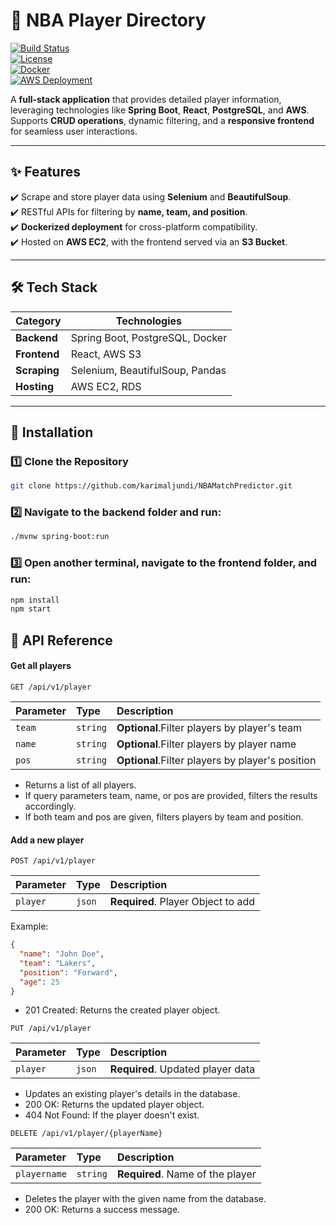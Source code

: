 # 🏀 **NBA Player Directory**  
[![Build Status](https://img.shields.io/badge/build-passing-brightgreen)](https://github.com/karimaljundi/NBAMatchPredictor/actions)  
[![License](https://img.shields.io/badge/license-MIT-blue)](LICENSE)  
[![Docker](https://img.shields.io/badge/docker-ready-blue)](https://hub.docker.com)  
[![AWS Deployment](https://img.shields.io/badge/AWS-Deployed-orange)](http://your-s3-bucket-link)

A **full-stack application** that provides detailed player information, leveraging technologies like **Spring Boot**, **React**, **PostgreSQL**, and **AWS**. Supports **CRUD operations**, dynamic filtering, and a **responsive frontend** for seamless user interactions.  

---

## ✨ **Features**  

✔️ Scrape and store player data using **Selenium** and **BeautifulSoup**.  
✔️ RESTful APIs for filtering by **name, team, and position**.  
✔️ **Dockerized deployment** for cross-platform compatibility.  
✔️ Hosted on **AWS EC2**, with the frontend served via an **S3 Bucket**.  

---

## 🛠️ **Tech Stack**  

| **Category**      | **Technologies**                           |
|--------------------|-------------------------------------------|
| **Backend**        | Spring Boot, PostgreSQL, Docker           |
| **Frontend**       | React, AWS S3                            |
| **Scraping**       | Selenium, BeautifulSoup, Pandas           |
| **Hosting**        | AWS EC2, RDS                             |

---

## 🚀 **Installation**  

### 1️⃣ Clone the Repository  
```bash
git clone https://github.com/karimaljundi/NBAMatchPredictor.git
```
### 2️⃣ Navigate to the backend folder and run:

```bash
./mvnw spring-boot:run
```
### 3️⃣ Open another terminal, navigate to the frontend folder, and run:
```bash
npm install
npm start
```

## 📡 API Reference

#### Get all players

```http
GET /api/v1/player
```

| Parameter | Type     | Description                |
| :-------- | :------- | :------------------------- |
| `team` | `string` | **Optional**.Filter players by player's team |
| `name` | `string` | **Optional**.Filter players by player name |
| `pos` | `string` | **Optional**.Filter players by player's position |

- Returns a list of all players.
- If query parameters team, name, or pos are provided, filters the results accordingly.
- If both team and pos are given, filters players by team and position.

#### Add a new player

```http
POST /api/v1/player
```

| Parameter | Type     | Description                       |
| :-------- | :------- | :-------------------------------- |
| `player`      | `json` | **Required**. Player Object to add |

Example:
```json
{
  "name": "John Doe",
  "team": "Lakers",
  "position": "Forward",
  "age": 25
}
```

- 201 Created: Returns the created player object.


```http
PUT /api/v1/player
```

| Parameter | Type     | Description                       |
| :-------- | :------- | :-------------------------------- |
| `player`      | `json` | **Required**. Updated player data |

- Updates an existing player's details in the database.
- 200 OK: Returns the updated player object.
- 404 Not Found: If the player doesn't exist.

```http
DELETE /api/v1/player/{playerName}
```

| Parameter | Type     | Description                       |
| :-------- | :------- | :-------------------------------- |
| `playername`      | `string` | **Required**. Name of the player |

- Deletes the player with the given name from the database.
- 200 OK: Returns a success message.
